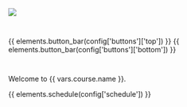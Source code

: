 <div class="row">
    <div class="col-md-12 p-2">
        <img class="d-block mx-auto mx-md-0" src="static/logo.svg">
    </div>
</div>

<div style="margin-top: 3em; margin-bottom: 3em; padding: 0em">
{{ elements.button_bar(config['buttons']['top']) }}
{{ elements.button_bar(config['buttons']['bottom']) }}
</div>

Welcome to {{ vars.course.name }}.

{{ elements.schedule(config['schedule']) }}
